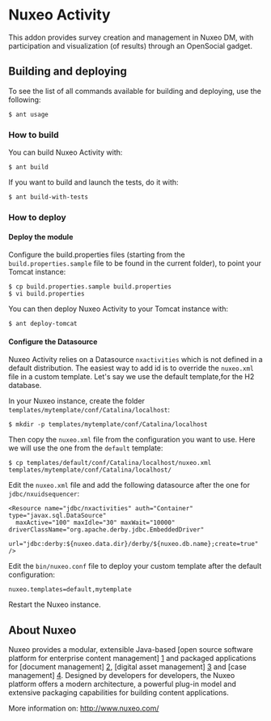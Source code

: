 # Nuxeo Activity

This addon provides survey creation and management in Nuxeo DM, with participation and visualization (of results) through an OpenSocial gadget. 

## Building and deploying

To see the list of all commands available for building and deploying, use the following:

    $ ant usage


### How to build

You can build Nuxeo Activity with:

    $ ant build

If you want to build and launch the tests, do it with:

    $ ant build-with-tests


### How to deploy

#### Deploy the module

Configure the build.properties files (starting from the `build.properties.sample` file to be found in the current folder), to point your Tomcat instance:

    $ cp build.properties.sample build.properties
    $ vi build.properties

You can then deploy Nuxeo Activity to your Tomcat instance with:

    $ ant deploy-tomcat

#### Configure the Datasource

Nuxeo Activity relies on a Datasource `nxactivities` which is not defined in a default distribution.
The easiest way to add id is to override the `nuxeo.xml` file in a custom template. Let's say we use the default template,for the H2 database.

In your Nuxeo instance, create the folder `templates/mytemplate/conf/Catalina/localhost`:

    $ mkdir -p templates/mytemplate/conf/Catalina/localhost

Then copy the `nuxeo.xml` file from the configuration you want to use. Here we will use the one from the `default` template:

    $ cp templates/default/conf/Catalina/localhost/nuxeo.xml templates/mytemplate/conf/Catalina/localhost/

Edit the `nuxeo.xml` file and add the following datasource after the one for `jdbc/nxuidsequencer`:

    <Resource name="jdbc/nxactivities" auth="Container" type="javax.sql.DataSource"
      maxActive="100" maxIdle="30" maxWait="10000" driverClassName="org.apache.derby.jdbc.EmbeddedDriver"
      url="jdbc:derby:${nuxeo.data.dir}/derby/${nuxeo.db.name};create=true" />

Edit the `bin/nuxeo.conf` file to deploy your custom template after the default configuration:

    nuxeo.templates=default,mytemplate

Restart the Nuxeo instance.

## About Nuxeo

Nuxeo provides a modular, extensible Java-based [open source software platform for enterprise content management] [1] and packaged applications for [document management] [2], [digital asset management] [3] and [case management] [4]. Designed by developers for developers, the Nuxeo platform offers a modern architecture, a powerful plug-in model and extensive packaging capabilities for building content applications.

[1]: http://www.nuxeo.com/en/products/ep
[2]: http://www.nuxeo.com/en/products/document-management
[3]: http://www.nuxeo.com/en/products/dam
[4]: http://www.nuxeo.com/en/products/case-management

More information on: <http://www.nuxeo.com/>


